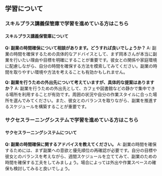 ## 学習について
### スキルプラス講義保管庫で学習を進めている方はこちら

#### スキルプラス講義保管庫について

**Q: 副業の時間確保について相談があります。どうすれば良いでしょうか？**
A: 副業の時間を確保するための具体的なアドバイスとして、まず岡本さんが本当に副業を行いたい理由や目標を明確にすることが重要です。彼女との関係や家庭環境に配慮しながら、自分の時間を確保する方法を模索してみてください。副業の時間を取りやすい環境や方法を考えることも有効かもしれません。

**Q: 副業を行うための外出先について考えていますが、具体的な提案はありますか？**
A: 副業を行うための外出先として、カフェや図書館などの静かで集中できる場所を利用することが有効です。周囲の状況や自分の作業スタイルに合った場所を選んでみてください。また、彼女とのバランスを取りながら、副業を推進するスケジュールを構築することが重要です。

### サクセスラーニングシステムで学習を進めている方はこちら

#### サクセスラーニングシステムについて

**Q: 副業の時間確保に関するアドバイスを教えてください。**
A: 副業の時間を確保するためには、まず副業への意欲と優先順位の再確認が必要です。自分の目標や彼女とのバランスを考えながら、週間スケジュールを立ててみて、副業のための時間を確保する工夫をしてみましょう。場合によっては外出や作業スペースの確保も検討してみると良いでしょう。
